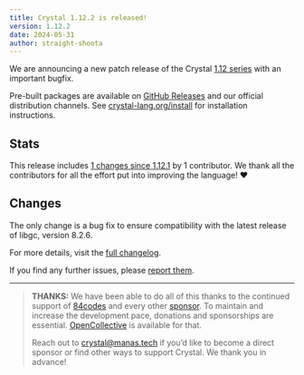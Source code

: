 ```yaml
---
title: Crystal 1.12.2 is released!
version: 1.12.2
date: 2024-05-31
author: straight-shoota
---
```

We are announcing a new patch release of the Crystal [1.12 series](/_releases/2024-04-09-1.12.0-released.md) with an important bugfix.

Pre-built packages are available on [GitHub Releases](https://github.com/crystal-lang/crystal/releases/tag/1.12.2)
and our official distribution channels.
See [crystal-lang.org/install](https://crystal-lang.org/install/) for
installation instructions.

## Stats

This release includes [1 changes since 1.12.1](https://github.com/crystal-lang/crystal/pulls?q=is%3Apr+milestone%3A1.12.2)
by 1 contributor. We thank all the contributors for all the effort put into
improving the language! ❤️

## Changes

The only change is a bug fix to ensure compatibility with the latest release of libgc, version 8.2.6.

For more details, visit the [full changelog](https://github.com/crystal-lang/crystal/releases/tag/1.12.2).

If you find any further issues, please [report them](https://github.com/crystal-lang/crystal/issues/).

---

> **THANKS:**
> We have been able to do all of this thanks to the continued support of [84codes](https://www.84codes.com/) and every other [sponsor](/sponsors).
> To maintain and increase the development pace, donations and sponsorships are
> essential. [OpenCollective](https://opencollective.com/crystal-lang) is
> available for that.
>
> Reach out to [crystal@manas.tech](mailto:crystal@manas.tech)
> if you’d like to become a direct sponsor or find other ways to support Crystal.
> We thank you in advance!
